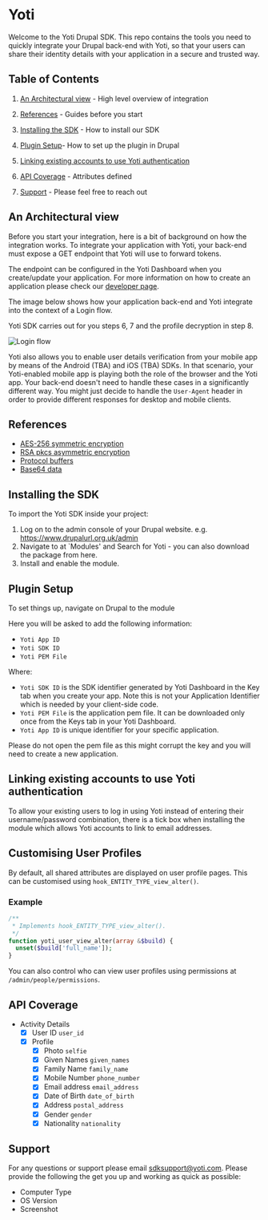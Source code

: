 # Yoti

Welcome to the Yoti Drupal SDK. This repo contains the tools you need to
quickly integrate your Drupal back-end with Yoti, so that your users can
share their identity details with your application in a secure and trusted
way.

## Table of Contents

1) [An Architectural view](#an-architectural-view) -
High level overview of integration

2) [References](#references) -
Guides before you start

3) [Installing the SDK](#installing-the-sdk) -
How to install our SDK

4) [Plugin Setup](#plugin-setup)-
How to set up the plugin in Drupal

5) [Linking existing accounts to use Yoti authentication
](#linking-existing-accounts-to-use-yoti-authentication)

6) [API Coverage](#api-coverage) -
Attributes defined

7) [Support](#support) -
Please feel free to reach out

## An Architectural view

Before you start your integration, here is a bit of background on how the
integration works. To integrate your application with Yoti, your back-end
must expose a GET endpoint that Yoti will use to forward tokens.

The endpoint can be configured in the Yoti Dashboard when you create/update
your application. For more information on how to create an application please
check our [developer
page](https://www.yoti.com/developers/documentation/#login-button-setup).

The image below shows how your application back-end and Yoti integrate into
the context of a Login flow.

Yoti SDK carries out for you steps 6, 7 and the profile decryption in step 8.

![Login flow](https://git.io/fj8Qi "Login flow")

Yoti also allows you to enable user details verification from your mobile app
by means of the Android (TBA) and iOS (TBA) SDKs. In that scenario, your
Yoti-enabled mobile app is playing both the role of the browser and the Yoti
app. Your back-end doesn't need to handle these cases in a significantly
different way. You might just decide to handle the `User-Agent` header in order
to provide different responses for desktop and mobile clients.

## References

* [AES-256 symmetric encryption][]
* [RSA pkcs asymmetric encryption][]
* [Protocol buffers][]
* [Base64 data][]

[AES-256 symmetric encryption]:
https://en.wikipedia.org/wiki/Advanced_Encryption_Standard

[RSA pkcs asymmetric encryption]:
https://en.wikipedia.org/wiki/RSA_(cryptosystem)

[Protocol buffers]:
https://en.wikipedia.org/wiki/Protocol_Buffers

[Base64 data]:
https://en.wikipedia.org/wiki/Base64

## Installing the SDK

To import the Yoti SDK inside your project:

1) Log on to the admin console of your Drupal website. e.g.
   https://www.drupalurl.org.uk/admin
2) Navigate to at `Modules' and Search for Yoti - you can also download the
   package from here.
3) Install and enable the module.

## Plugin Setup

To set things up, navigate on Drupal to the module

Here you will be asked to add the following information:

* `Yoti App ID`
* `Yoti SDK ID`
* `Yoti PEM File`

Where:

* `Yoti SDK ID` is the SDK identifier generated by Yoti Dashboard in the Key
   tab when you create your app. Note this is not your Application Identifier
   which is needed by your client-side code.
* `Yoti PEM File` is the application pem file. It can be downloaded only once
   from the Keys tab in your Yoti Dashboard.
* `Yoti App ID` is unique identifier for your specific application.

Please do not open the pem file as this might corrupt the key and you will
need to create a new application.

## Linking existing accounts to use Yoti authentication

To allow your existing users to log in using Yoti instead of entering their
username/password combination, there is a tick box when installing the module
which allows Yoti accounts to link to email addresses.

## Customising User Profiles

By default, all shared attributes are displayed on user profile pages. This
can be customised using `hook_ENTITY_TYPE_view_alter()`.

### Example

```php
/**
 * Implements hook_ENTITY_TYPE_view_alter().
 */
function yoti_user_view_alter(array &$build) {
  unset($build['full_name']);
}
```

You can also control who can view user profiles using permissions
at `/admin/people/permissions`.

## API Coverage

* Activity Details
  * [X] User ID `user_id`
  * [X] Profile
    * [X] Photo `selfie`
    * [X] Given Names `given_names`
    * [X] Family Name `family_name`
    * [X] Mobile Number `phone_number`
    * [X] Email address `email_address`
    * [X] Date of Birth `date_of_birth`
    * [X] Address `postal_address`
    * [X] Gender `gender`
    * [X] Nationality `nationality`

## Support

For any questions or support please email
[sdksupport@yoti.com](mailto:sdksupport@yoti.com).
Please provide the following the get you up and
working as quick as possible:

* Computer Type
* OS Version
* Screenshot
